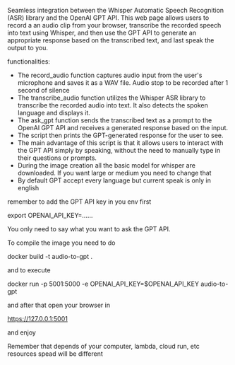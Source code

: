 Seamless integration between the Whisper Automatic Speech Recognition (ASR) library and the OpenAI GPT API. This web page allows users to record a an audio clip from your browser, transcribe the recorded speech into text using Whisper, and then use the GPT API to generate an appropriate response based on the transcribed text, and last speak the output to you.

functionalities:

* The record_audio function captures audio input from the user's microphone and saves it as a WAV file. Audio stop to be recorded after 1 second of silence
* The transcribe_audio function utilizes the Whisper ASR library to transcribe the recorded audio into text. It also detects the spoken language and displays it.
* The ask_gpt function sends the transcribed text as a prompt to the OpenAI GPT API and receives a generated response based on the input.
* The script then prints the GPT-generated response for the user to see.
* The main advantage of this script is that it allows users to interact with the GPT API simply by speaking, without the need to manually type in their questions or prompts.
* During the image creation all the basic model for whisper are downloaded. If you want large or medium you need to change that
* By default GPT accept every language but current speak is only in english



remember to add the GPT API key in you env first

export  OPENAI_API_KEY=......


You only need to say what you want to ask the GPT API.

To compile the image you need to do 

 docker build -t audio-to-gpt .  

and to execute 

docker run -p 5001:5000 -e OPENAI_API_KEY=$OPENAI_API_KEY audio-to-gpt  

and after that open your browser in

https://127.0.0.1:5001

and enjoy


Remember that depends of your computer, lambda, cloud run, etc resources spead will be different
